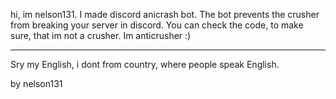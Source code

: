 hi, im nelson131. 
I made discord anicrash bot.
The bot prevents the crusher from breaking your server in discord.
You can check the code, to make sure, that im not a crusher. Im anticrusher :)

---
Sry my English, i dont from country, where people speak English.


by nelson131